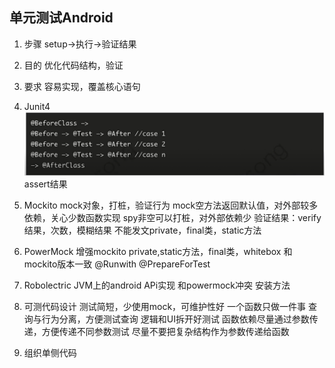 ## 单元测试Android

1. 步骤
setup->执行->验证结果
2. 目的
优化代码结构，验证
3. 要求
容易实现，覆盖核心语句
4. Junit4
![执行顺序](./pictures/Junit4执行顺序.png)
assert结果
5. Mockito
mock对象，打桩，验证行为
mock空方法返回默认值，对外部较多依赖，关心少数函数实现
spy非空可以打桩，对外部依赖少
验证结果：verify结果，次数，模糊结果
不能发文private，final类，static方法

6. PowerMock
增强mockito
private,static方法，final类，whitebox
和mockito版本一致
@Runwith
@PrepareForTest

7. Robolectric
JVM上的android APi实现
和powermock冲突
安装方法

8. 可测代码设计
测试简短，少使用mock，可维护性好
一个函数只做一件事
查询与行为分离，方便测试查询
逻辑和UI拆开好测试
函数依赖尽量通过参数传递，方便传递不同参数测试
尽量不要把复杂结构作为参数传递给函数


9. 组织单侧代码
